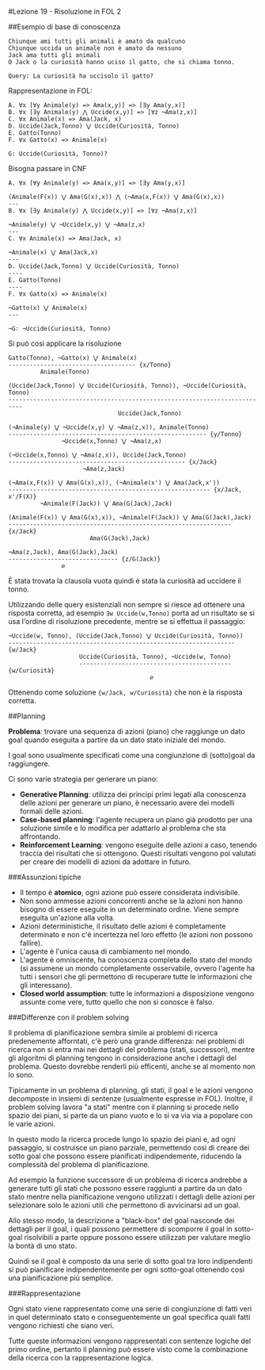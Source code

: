 #Lezione 19 - Risoluzione in FOL 2

##Esempio di base di conoscenza

```
Chiunque ami tutti gli animali è amato da qualcuno
Chiunque uccida un animale non è amato da nessuno
Jack ama tutti gli animali
O Jack o la curiosità hanno uciso il gatto, che si chiama tonno.

Query: La curiosità ha uccisolo il gatto?
```

Rappresentazione in FOL:

```
A. ∀x [∀y Animale(y) => Ama(x,y)] => [∃y Ama(y,x)]
B. ∀x [∃y Animale(y) ⋀ Uccide(x,y)] => [∀z ¬Ama(z,x)]
C. ∀x Animale(x) => Ama(Jack, x)
D. Uccide(Jack,Tonno) ⋁ Uccide(Curiosità, Tonno)
E. Gatto(Tonno)
F. ∀x Gatto(x) => Animale(x)

G: Uccide(Curiosità, Tonno)?
```

Bisogna passare in CNF

```
A. ∀x [∀y Animale(y) => Ama(x,y)] => [∃y Ama(y,x)]

(Animale(F(x)) ⋁ Ama(G(x),x)) ⋀ (¬Ama(x,F(x)) ⋁ Ama(G(x),x))
---
B. ∀x [∃y Animale(y) ⋀ Uccide(x,y)] => [∀z ¬Ama(z,x)]

¬Animale(y) ⋁ ¬Uccide(x,y) ⋁ ¬Ama(z,x)
---
C. ∀x Animale(x) => Ama(Jack, x)

¬Animale(x) ⋁ Ama(Jack,x)
---
D. Uccide(Jack,Tonno) ⋁ Uccide(Curiosità, Tonno)
----
E. Gatto(Tonno)
----
F. ∀x Gatto(x) => Animale(x)

¬Gatto(x) ⋁ Animale(x)
---

¬G: ¬Uccide(Curiosità, Tonno)
```

Si può così applicare la risoluzione

```
Gatto(Tonno), ¬Gatto(x) ⋁ Animale(x)
------------------------------------ {x/Tonno}
         Animale(Tonno)

(Uccide(Jack,Tonno) ⋁ Uccide(Curiosità, Tonno)), ¬Uccide(Curiosità, Tonno)
--------------------------------------------------------------------------
                               Uccide(Jack,Tonno)

(¬Animale(y) ⋁ ¬Uccide(x,y) ⋁ ¬Ama(z,x)), Animale(Tonno)
-------------------------------------------------------- {y/Tonno}
               ¬Uccide(x,Tonno) ⋁ ¬Ama(z,x)

(¬Uccide(x,Tonno) ⋁ ¬Ama(z,x)), Uccide(Jack,Tonno)
-------------------------------------------------- {x/Jack}
                     ¬Ama(z,Jack)

(¬Ama(x,F(x)) ⋁ Ama(G(x),x)), (¬Animale(x') ⋁ Ama(Jack,x'))
--------------------------------------------------------- {x/Jack, x'/F(X)}
         ¬Animale(F(Jack)) ⋁ Ama(G(Jack),Jack)

(Animale(F(x)) ⋁ Ama(G(x),x)), ¬Animale(F(Jack)) ⋁ Ama(G(Jack),Jack)
--------------------------------------------------------------- {x/Jack}
                       Ama(G(Jack),Jack) 

¬Ama(z,Jack), Ama(G(Jack),Jack)
------------------------------- {z/G(Jack)}
               ∅
```

È stata trovata la clausola vuota quindi è stata la curiosità ad uccidere il tonno.

Utilizzando delle query esistenziali non sempre si riesce ad ottenere una risposta corretta, ad esempio `∃w Uccide(w,Tonno)` porta ad un risultato se si usa l'ordine di risoluzione precedente, mentre se si effettua il passaggio:

```
¬Uccide(w, Tonno), (Uccide(Jack,Tonno) ⋁ Uccide(Curiosità, Tonno))
----------------------------------------------------------------  {w/Jack}
                    Uccide(Curiosità, Tonno), ¬Uccide(w, Tonno)
                    ------------------------------------------- {w/Curiosità}
                                        ∅
```
Ottenendo come soluzione `{w/Jack, w/Curiosità}` che non è la risposta corretta.

##Planning

**Problema**: trovare una sequenza di azioni (piano) che raggiunge un dato goal quando eseguita a partire da un dato stato iniziale del mondo.

I goal sono usualmente specificati come una congiunzione di (sotto)goal da raggiungere.

Ci sono varie strategia per generare un piano:

- **Generative Planning**: utilizza dei principi primi legati alla conoscenza delle azioni per generare un piano, è necessario avere dei modelli formali delle azioni.
- **Case-based planning**: l'agente recupera un piano già prodotto per una soluzione simile e lo modifica per adattarlo al problema che sta affrontando.
- **Reinforcement Learning**: vengono eseguite delle azioni a caso, tenendo traccia dei risultati che si ottengono. Questi risultati vengono poi valutati per creare dei modelli di azioni da adottare in futuro.

###Assunzioni tipiche

- Il tempo è **atomico**, ogni azione può essere considerata indivisibile.
- Non sono ammesse azioni concorrenti anche se la azioni non hanno bisogno di essere eseguite in un determinato ordine. Viene sempre eseguita un'azione alla volta.
- Azioni deterministiche, il risultato delle azioni è completamente determinato e non c'è incertezza nel loro effetto (le azioni non possono fallire).
- L'agente è l'unica causa di cambiamento nel mondo.
- L'agente è omniscente, ha conoscenza completa dello stato del mondo (si assumene un mondo completamente osservabile, ovvero l'agente ha tutti i sensori che gli permettono di recuperare tutte le informazioni che gli interessano).
- **Closed world assumption**: tutte le informazioni a disposizione vengono assunte come vere, tutto quello che non si conosce è falso.

###Differenze con il problem solving

Il problema di pianificazione sembra simile ai problemi di ricerca predenemente afforntati, c'è però una grande differenza: nei problemi di ricerca non si entra mai nei dettagli del problema (stati, successori), mentre gli algoritmi di planning tengono in considerazione anche i dettagli del problema.
Questo dovrebbe renderli più efficenti, anche se al momento non lo sono.

Tipicamente in un problema di planning, gli stati, il goal e le azioni vengono decomposte in insiemi di sentenze (usualmente espresse in FOL).
Inoltre, il problem solving lavora "a stati" mentre con il planning si procede nello spazio dei piani, si parte da un piano vuoto e lo si va via via a popolare con le varie azioni.

In questo modo la ricerca procede lungo lo spazio dei piani e, ad ogni passaggio, si costruisce un piano parziale, permettendo così di creare dei sotto goal che possono essere pianificati indipendemente, riducendo la complessità del problema di pianificazione.

Ad esempio la funzione successore di un problema di ricerca andrebbe a generare tutti gli stati che possono essere raggiunti a partire da un dato stato mentre nella pianificazione vengono utilizzati i dettagli delle azioni per selezionare solo le azioni utili che permettono di avvicinarsi ad un goal.

Allo stesso modo, la descrizione a "black-box" del goal nasconde dei dettagli per il goal, i quali possono permettere di scomporre il goal in sotto-goal risolvibili a parte oppure possono essere utilizzati per valutare meglio la bontà di uno stato.

Quindi se il goal è composto da una serie di sotto goal tra loro indipendenti si può pianificare indipendentemente per ogni sotto-goal ottenendo così una pianificazione più semplice.

###Rappresentazione

Ogni stato viene rappresentato come una serie di congiunzione di fatti veri in quel determinato stato e conseguentemente un goal specifica quali fatti vengono richiesti che siano veri.

Tutte queste informazioni vengono rappresentati con sentenze logiche del primo ordine, pertanto il planning può essere visto come la combinazione della ricerca con la rappresentazione logica.

